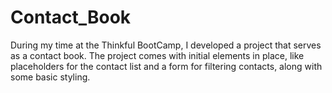 # Contact_Book
During my time at the Thinkful BootCamp, I developed a project that serves as a contact book. The project comes with initial elements in place, like placeholders for the contact list and a form for filtering contacts, along with some basic styling.
